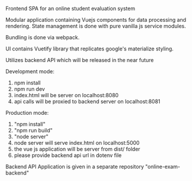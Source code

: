 Frontend SPA for an online student evaluation system

Modular application containing Vuejs components for data processing and rendering. State management is done with pure vanilla js service modules.

Bundling is done via webpack.

UI contains Vuetify library that replicates google's materialize styling.

Utilizes backend API which will be released in the near future

Development mode:

1) npm install
2) npm run dev
3) index.html will be server on localhost:8080
4) api calls will be proxied to backend server on localhost:8081

Production mode:
1) "npm install"
2) "npm run build"
3) "node server"
4) node server will serve index.html on localhost:5000
5) the vue js application will be server from dist/ folder 
6) please provide backend api url in dotenv file 

Backend API
Application is given in a separate repository "online-exam-backend"
